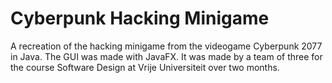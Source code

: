# Cyberpunk Hacking Minigame
A recreation of the hacking minigame from the videogame Cyberpunk 2077 in Java. The GUI was made with JavaFX. It was made by a team of three for the course Software Design at Vrije Universiteit over two months.
